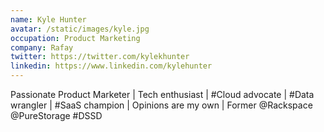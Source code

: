 ```yaml
---
name: Kyle Hunter
avatar: /static/images/kyle.jpg
occupation: Product Marketing
company: Rafay
twitter: https://twitter.com/kylekhunter
linkedin: https://www.linkedin.com/kylehunter
---
```


Passionate Product Marketer | Tech enthusiast | #Cloud advocate | #Data wrangler | #SaaS champion | Opinions are my own | Former @Rackspace @PureStorage #DSSD
